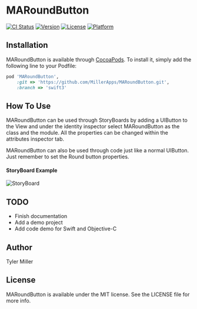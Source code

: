 # MARoundButton

[![CI Status](https://travis-ci.org/MillerApps/MARoundButton.svg?branch=swift3)](https://travis-ci.org/MillerApps/MARoundButton)
[![Version](https://img.shields.io/cocoapods/v/MARoundButton.svg?style=flat)](http://cocoapods.org/pods/MARoundButton)
[![License](https://img.shields.io/cocoapods/l/MARoundButton.svg?style=flat)](http://cocoapods.org/pods/MARoundButton)
[![Platform](https://img.shields.io/cocoapods/p/MARoundButton.svg?style=flat)](http://cocoapods.org/pods/MARoundButton)

## Installation

MARoundButton is available through [CocoaPods](http://cocoapods.org). To install
it, simply add the following line to your Podfile:

```ruby
pod 'MARoundButton',
	:git => 'https://github.com/MillerApps/MARoundButton.git',
	:branch => 'swift3'
```

## How To Use

MARoundButton can be used through StoryBoards by adding a UIButton to the View and under the identity inspector select MARoundButton as the class and the module. All the properties can be changed within the attributes inspector tab. 

MARoundButton can also be used through code just like a normal UIButton. Just remember to set the Round button properties. 

#### StoryBoard Example

![StoryBoard](http://g.recordit.co/wiUK3mqQ1Z.gif)

## TODO
* Finish documentation
* Add a demo project
* Add code demo for Swift and Objective-C
	 
## Author

Tyler Miller

## License

MARoundButton is available under the MIT license. See the LICENSE file for more info.

